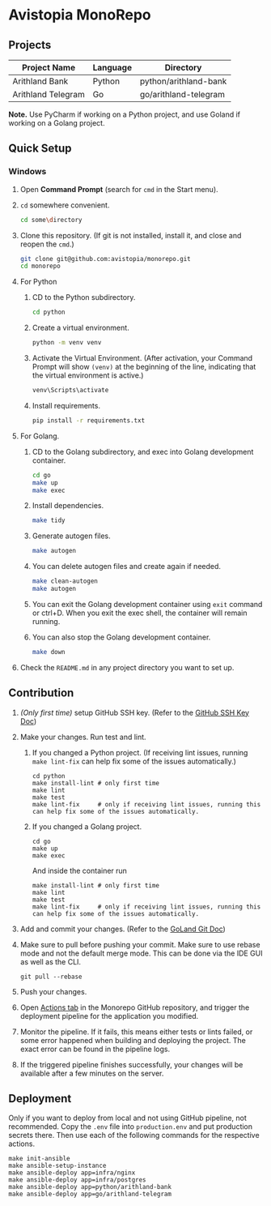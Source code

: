 # Avistopia MonoRepo

## Projects

| Project Name       | Language | Directory             |
|--------------------|----------|-----------------------|
| Arithland Bank     | Python   | python/arithland-bank |
| Arithland Telegram | Go       | go/arithland-telegram |

**Note.** Use PyCharm if working on a Python project, and use Goland if working on a Golang project.

## Quick Setup

### Windows

1. Open **Command Prompt** (search for `cmd` in the Start menu).

2. `cd` somewhere convenient.
    ```bash
    cd some\directory
    ```

3. Clone this repository. (If git is not installed, install it, and close and reopen the `cmd`.)
    ```bash
    git clone git@github.com:avistopia/monorepo.git
    cd monorepo
    ```

4. For Python
    1. CD to the Python subdirectory.
        ```bash
        cd python
        ```
    2. Create a virtual environment.
        ```bash
        python -m venv venv
        ```

    3. Activate the Virtual Environment. (After activation, your Command Prompt will show `(venv)` at the beginning
       of the line, indicating that the virtual environment is active.)
        ```bash
        venv\Scripts\activate
        ```

    4. Install requirements.
        ```bash
        pip install -r requirements.txt
        ```
5. For Golang.
    1. CD to the Golang subdirectory, and exec into Golang development container.
        ```bash
        cd go
        make up
        make exec
        ```
    2. Install dependencies.
        ```bash
        make tidy
        ```
    3. Generate autogen files.
        ```bash
        make autogen
        ```
    4. You can delete autogen files and create again if needed.
        ```bash
        make clean-autogen
        make autogen
        ```
    5. You can exit the Golang development container using `exit` command or ctrl+D. When you exit the exec shell, the container will remain running.

    6. You can also stop the Golang development container.
        ```bash
        make down
        ```

6. Check the `README.md` in any project directory you want to set up.

## Contribution

1. _(Only first time)_ setup GitHub SSH key. (Refer to the [GitHub SSH Key Doc](https://docs.github.com/en/authentication/connecting-to-github-with-ssh/adding-a-new-ssh-key-to-your-github-account?platform=mac))

2. Make your changes. Run test and lint.
    1. If you changed a Python project. (If receiving lint issues, running `make lint-fix` can help fix some of the issues automatically.)
        ```shell
        cd python
        make install-lint # only first time
        make lint
        make test
        make lint-fix     # only if receiving lint issues, running this can help fix some of the issues automatically.
        ```
    2. If you changed a Golang project.
        ```shell
        cd go
        make up
        make exec
        ```
        And inside the container run
        ```shell
        make install-lint # only first time
        make lint
        make test
        make lint-fix     # only if receiving lint issues, running this can help fix some of the issues automatically.
        ```

3. Add and commit your changes. (Refer to
   the [GoLand Git Doc](https://www.jetbrains.com/help/go/commit-and-push-changes.html))

4. Make sure to pull before pushing your commit. Make sure to use rebase mode and not the default merge mode.
   This can be done via the IDE GUI as well as the CLI.
   ```shell
   git pull --rebase
   ```

5. Push your changes.

6. Open [Actions tab](https://github.com/avistopia/monorepo/actions/workflows/deploy.yaml) in the Monorepo GitHub
   repository, and trigger the deployment pipeline for the application you modified.

7. Monitor the pipeline. If it fails, this means either tests or lints failed, or some error happened when building and
   deploying the project. The exact error can be found in the pipeline logs.

8. If the triggered pipeline finishes successfully, your changes will be available after a few minutes on the server.

## Deployment

Only if you want to deploy from local and not using GitHub pipeline, not recommended. Copy the `.env` file into
`production.env` and put production secrets there. Then use each of the following commands for the respective actions.

```
make init-ansible
make ansible-setup-instance
make ansible-deploy app=infra/nginx
make ansible-deploy app=infra/postgres
make ansible-deploy app=python/arithland-bank
make ansible-deploy app=go/arithland-telegram
```
